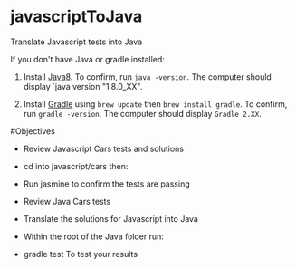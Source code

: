 # javascriptToJava
Translate Javascript tests into Java

If you don't have Java or gradle installed:


1. Install [Java8](http://www.oracle.com/technetwork/java/javase/downloads/jdk8-downloads-2133151.html).
To confirm, run `java -version`. The computer should display `java version "1.8.0_XX".

2. Install [Gradle](http://www.gradle.org/) using `brew update` then `brew install gradle`. 
To confirm, run `gradle -version`. The computer should display `Gradle 2.XX`.


#Objectives
* Review Javascript Cars tests and solutions
* cd into javascript/cars then:
* Run jasmine to confirm the tests are passing

* Review Java Cars tests
* Translate the solutions for Javascript into Java
* Within the root of the Java folder run:      
* gradle test
  To test your results
